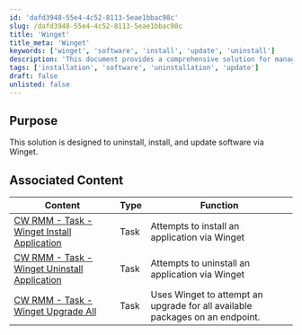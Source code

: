 ```yaml
---
id: 'dafd3948-55e4-4c52-8113-5eae1bbac98c'
slug: /dafd3948-55e4-4c52-8113-5eae1bbac98c
title: 'Winget'
title_meta: 'Winget'
keywords: ['winget', 'software', 'install', 'update', 'uninstall']
description: 'This document provides a comprehensive solution for managing software installations, updates, and uninstalls using Winget. It includes associated tasks for installing, uninstalling, and upgrading applications on endpoints, ensuring efficient software management.'
tags: ['installation', 'software', 'uninstallation', 'update']
draft: false
unlisted: false
---
```


## Purpose

This solution is designed to uninstall, install, and update software via Winget.

## Associated Content

| Content                                                                                    | Type | Function                                                                     |
| ------------------------------------------------------------------------------------------ | ---- | ---------------------------------------------------------------------------- |
| [CW RMM - Task - Winget Install Application](/docs/39d1ff3c-effe-4eee-8a28-d745073c5e0f)   | Task | Attempts to install an application via Winget                                |
| [CW RMM - Task - Winget Uninstall Application](/docs/70ce6b79-5bfe-4160-95d9-77622b7fce89) | Task | Attempts to uninstall an application via Winget                              |
| [CW RMM - Task - Winget Upgrade All](/docs/f4ce0265-0066-42ca-a1d5-c8897cb393f4)           | Task | Uses Winget to attempt an upgrade for all available packages on an endpoint. |